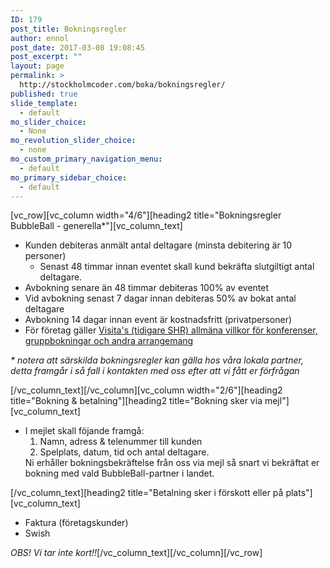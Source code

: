 ```yaml
---
ID: 179
post_title: Bokningsregler
author: ennol
post_date: 2017-03-08 19:08:45
post_excerpt: ""
layout: page
permalink: >
  http://stockholmcoder.com/boka/bokningsregler/
published: true
slide_template:
  - default
mo_slider_choice:
  - None
mo_revolution_slider_choice:
  - none
mo_custom_primary_navigation_menu:
  - default
mo_primary_sidebar_choice:
  - default
---
```

[vc_row][vc_column width="4/6"][heading2 title="Bokningsregler BubbleBall - generella*"][vc_column_text]
<div id="block_container_91110170" class="block_container standard_text_block text_block">
<div id="block_91110170">
<div id="block_91110170_text_content" class="text_content">
<ul>
 	<li>Kunden debiteras anmält antal deltagare (minsta debitering är 10 personer)
<ul>
 	<li>Senast 48 timmar innan eventet skall kund bekräfta slutgiltigt antal deltagare.</li>
</ul>
</li>
 	<li>Avbokning senare än 48 timmar debiteras 100% av eventet</li>
 	<li>Vid avbokning senast 7 dagar innan debiteras 50% av bokat antal deltagare</li>
 	<li>Avbokning 14 dagar innan event är kostnadsfritt (privatpersoner)</li>
 	<li>För företag gäller <a href="http://www.visita.se/globalassets/mitt-foretag/bokningsregler/allmanna-villkor141101_konferenser_gruppbokningar.pdf" target="_blank">Visita's (tidigare SHR) allmäna villkor för konferenser, gruppbokningar och andra arrangemang</a></li>
</ul>
</div>
</div>
<div class="clearer"></div>
</div>
<div id="block_container_98454015" class="block_container standard_text_block text_block">
<div id="block_98454015">
<div id="block_98454015_text_content" class="text_content">

<em>* notera att särskilda bokningsregler kan gälla hos våra lokala partner, detta framgår i så fall i kontakten med oss efter att vi fått er förfrågan</em>

</div>
</div>
</div>
[/vc_column_text][/vc_column][vc_column width="2/6"][heading2 title="Bokning &amp; betalning"][heading2 title="Bokning sker via mejl"][vc_column_text]
<ul>
 	<li>I mejlet skall föjande framgå:
<ol>
 	<li>Namn, adress &amp; telenummer till kunden</li>
 	<li>Spelplats, datum, tid och antal deltagare.</li>
</ol>
Ni erhåller bokningsbekräftelse från oss via mejl så snart vi bekräftat er bokning med vald BubbleBall-partner i landet.</li>
</ul>
[/vc_column_text][heading2 title="Betalning sker i förskott eller på plats"][vc_column_text]
<ul>
 	<li>Faktura (företagskunder)</li>
 	<li>Swish</li>
</ul>
<em>OBS! Vi tar inte kort!!</em>[/vc_column_text][/vc_column][/vc_row]